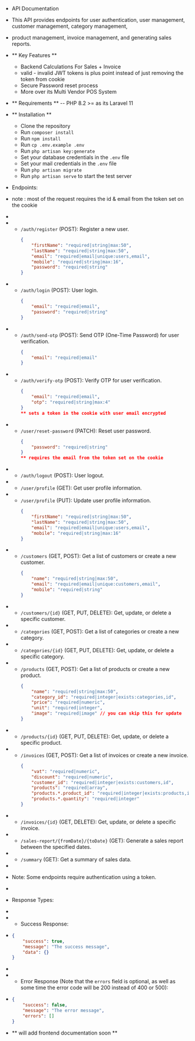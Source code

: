 -   API Documentation
-   This API provides endpoints for user authentication, user management, customer management, category management,
-   product management, invoice management, and generating sales reports.
-   ** Key Features **

    -   Backend Calculations For Sales + Invoice
    -   valid - invalid JWT tokens is plus point instead of just removing the token from cookie
    -   Secure Password reset process
    -   More over its Multi Vendor POS System

-   ** Requirements **
    -- PHP 8.2 >= as its Laravel 11

-   ** Installation **

    -   Clone the repository
    -   Run `composer install`
    -   Run `npm install`
    -   Run `cp .env.example .env`
    -   Run `php artisan key:generate`
    -   Set your database credentials in the `.env` file
    -   Set your mail credentials in the `.env` file
    -   Run `php artisan migrate`
    -   Run `php artisan serve` to start the test server

-   Endpoints:
-   note : most of the request requires the id & email from the token set on the cookie
-
-   -   `/auth/register` (POST): Register a new user.
        ```json
        {
            "firstName": "required|string|max:50",
            "lastName": "required|string|max:50",
            "email": "required|email|unique:users,email",
            "mobile": "required|string|max:16",
            "password": "required|string"
        }
        ```
-   -   `/auth/login` (POST): User login.
        ```json
        {
            "email": "required|email",
            "password": "required|string"
        }
        ```
-   -   `/auth/send-otp` (POST): Send OTP (One-Time Password) for user verification.
        ```json
        {
            "email": "required|email"
        }
        ```
-   -   `/auth/verify-otp` (POST): Verify OTP for user verification.
        ```json
        {
            "email": "required|email",
            "otp": "required|string|max:4"
        }
        ** sets a token in the cookie with user email encrypted
        ```
-   -   `/user/reset-password` (PATCH): Reset user password.
        ```json
        {
            "password": "required|string"
        }
        ** requires the email from the token set on the cookie
        ```
-   -   `/auth/logout` (POST): User logout.
-   -   `/user/profile` (GET): Get user profile information.
-   -   `/user/profile` (PUT): Update user profile information.
        ```json
        {
            "firstName": "required|string|max:50",
            "lastName": "required|string|max:50",
            "email": "required|email|unique:users,email",
            "mobile": "required|string|max:16"
        }
        ```
-   -   `/customers` (GET, POST): Get a list of customers or create a new customer.
        ```json
        {
            "name": "required|string|max:50",
            "email": "required|email|unique:customers,email",
            "mobile": "required|string"
        }
        ```
-   -   `/customers/{id}` (GET, PUT, DELETE): Get, update, or delete a specific customer.
-   -   `/categories` (GET, POST): Get a list of categories or create a new category.
-   -   `/categories/{id}` (GET, PUT, DELETE): Get, update, or delete a specific category.

-   -   `/products` (GET, POST): Get a list of products or create a new product.
        ```json
        {
            "name": "required|string|max:50",
            "category_id": "required|integer|exists:categories,id",
            "price": "required|numeric",
            "unit": "required|integer",
            "image": "required|image" // you can skip this for update
        }
        ```
-   -   `/products/{id}` (GET, PUT, DELETE): Get, update, or delete a specific product.
-   -   `/invoices` (GET, POST): Get a list of invoices or create a new invoice.
        ```json
        {
            "vat": "required|numeric",
            "discount": "required|numeric",
            "customer_id": "required|integer|exists:customers,id",
            "products": "required|array",
            "products.*.product_id": "required|integer|exists:products,id",
            "products.*.quantity": "required|integer"
        }
        ```
-   -   `/invoices/{id}` (GET, DELETE): Get, update, or delete a specific invoice.
-   -   `/sales-report/{fromDate}/{toDate}` (GET): Generate a sales report between the specified
        dates.
-   -   `/summary` (GET): Get a summary of sales data.
-
-   Note: Some endpoints require authentication using a token.

-
-   Response Types:
-
-   -   Success Response:
-   ```json
    {
        "success": true,
        "message": "The success message",
        "data": {}
    }
    ```
-
-   -   Error Response (Note that the `errors` field is optional, as well as some time the error code will be 200 instead of 400 or 500):
-   ```json
    {
        "success": false,
        "message": "The error message",
        "errors": []
    }
    ```
-   ** will add frontend documentation soon **
